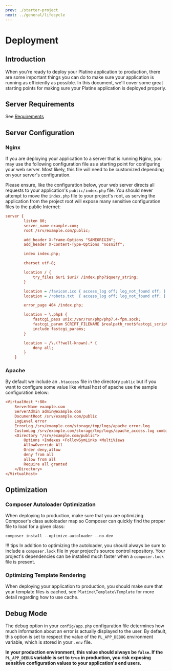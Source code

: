 ```yaml
---
prev: ./starter-project
next: ../general/lifecycle
---
```

# Deployment

## Introduction

When you're ready to deploy your Platine application to production, there are some important things you can do to make sure your application is running as efficiently as possible. In this document, we'll cover some great starting points for making sure your Platine application is deployed properly.

## Server Requirements

See [Requirements](../requirements.md)

## Server Configuration

### Nginx

If you are deploying your application to a server that is running Nginx, you may use the following configuration file as a starting point for configuring your web server. Most likely, this file will need to be customized depending on your server's configuration.

Please ensure, like the configuration below, your web server directs all requests to your application's `public/index.php` file. You should never attempt to move the `index.php` file to your project's root, as serving the application from the project root will expose many sensitive configuration files to the public Internet:

```ini
server {
        listen 80;
        server_name example.com;
        root /srv/example.com/public;

        add_header X-Frame-Options "SAMEORIGIN";
        add_header X-Content-Type-Options "nosniff";

        index index.php;

        charset utf-8;

        location / {
            try_files $uri $uri/ /index.php?$query_string;
        }

        location = /favicon.ico { access_log off; log_not_found off; }
        location = /robots.txt  { access_log off; log_not_found off; }

        error_page 404 /index.php;

        location ~ \.php$ {
            fastcgi_pass unix:/var/run/php/php7.4-fpm.sock;
            fastcgi_param SCRIPT_FILENAME $realpath_root$fastcgi_script_name;
            include fastcgi_params;
        }

        location ~ /\.(?!well-known).* {
            deny all;
        }
    }
```

### Apache

By default we include an `.htaccess` file in the directory `public` but if you want to configure some value like virtual host of apache use the sample configuration below:

```ini
<VirtualHost *:80>
	ServerName example.com
	ServerAdmin admin@example.com
	DocumentRoot /srv/example.com/public
	LogLevel error
	ErrorLog /srv/example.com/storage/tmp/logs/apache_error.log
	CustomLog /srv/example.com/storage/tmp/logs/apache_access.log combined
	<Directory "/srv/example.com/public">
		Options +Indexes +FollowSymLinks +MultiViews
		AllowOverride All
		Order deny,allow
		deny from all
		allow from all
		Require all granted
	</Directory>
</VirtualHost>
```



## Optimization

### Composer Autoloader Optimization

When deploying to production, make sure that you are optimizing Composer's class autoloader map so Composer can quickly find the proper file to load for a given class:

```
composer install --optimize-autoloader --no-dev
```
!!! tips
	In addition to optimizing the autoloader, you should always be sure to include a `composer.lock` file in your project's source control repository. Your project's dependencies can be installed much faster when a `composer.lock` file is present.

### Optimizing Template Rendering

When deploying your application to production, you should make sure that your template files is cached, see `Platine\Template\Template` for more detail regarding how to use cache.

## Debug Mode

The debug option in your `config/app.php` configuration file determines how much information about an error is actually displayed to the user. By default, this option is set to respect the value of the `PL_APP_DEBUG` environment variable, which is stored in your `.env` file.

**In your production environment, this value should always be `false`. If the `PL_APP_DEBUG` variable is set to `true` in production, you risk exposing sensitive configuration values to your application's end users.**
